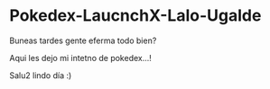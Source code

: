 # Pokedex-LaucnchX-Lalo-Ugalde

Buneas tardes gente eferma todo bien?

Aqui les dejo mi intetno de pokedex...!

Salu2 lindo día :)
